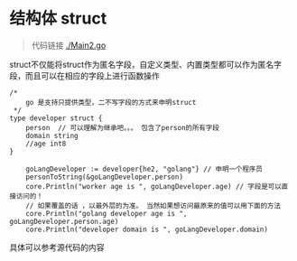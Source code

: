 # 结构体 struct

> 代码链接 [./Main2.go](./Main2.go)

struct不仅能将struct作为匿名字段，自定义类型、内置类型都可以作为匿名字段，而且可以在相应的字段上进行函数操作

```golang
/*
	go 是支持只提供类型，二不写字段的方式来申明struct
 */
type developer struct {
	person	// 可以理解为继承吧。。。 包含了person的所有字段
	domain string
	//age int8
}

	goLangDeveloper := developer{he2, "golang"} // 申明一个程序员
	personToString(&goLangDeveloper.person)
	core.Println("worker age is ", goLangDeveloper.age) // 字段是可以直接访问的！
	// 如果覆盖的话 ，以最外层的为准。 当然如果想访问最原来的值可以用下面的方法
	core.Println("golang developer age is ", goLangDeveloper.person.age)
	core.Println("developer domain is ", goLangDeveloper.domain)
```

具体可以参考源代码的内容
